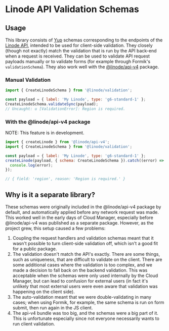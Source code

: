 # Linode API Validation Schemas

## Usage

This library consists of [Yup](https://github.com/jquense/yup) schemas corresponding to the endpoints of the
[Linode API](https://www.linode.com/docs/api/), intended to be used for client-side validation.
They closely (though not exactly) match the validation that is run by the API back-end when a
request is received. They can be used to validate API request payloads manually or to validate forms (for example through
Formik&apos;s `validationSchema`). They also work well with the [@linode/api-v4](https://npmjs.com/@linode/api-v4) package.

### Manual Validation

```js
import { CreateLinodeSchema } from '@linode/validation';

const payload = { label: 'My Linode', type: 'g6-standard-1' };
CreateLinodeSchema.validateSync(payload);
// Uncaught: u [ValidationError]: Region is required.
```

### With the @linode/api-v4 package

NOTE: This feature is in development.

```js
import { createLinode } from '@linode/api-v4';
import { CreateLinodeSchema } from '@linode/validation';

const payload = { label: 'My Linode', type: 'g6-standard-1' };
createLinode(payload, { schema: CreateLinodeSchema }).catch((error) => {
  console.log(error);
});

// { field: 'region', reason: 'Region is required.' }
```

## Why is it a separate library?

These schemas were originally included in the @linode/api-v4 package by default, and automatically
applied before any network request was made. This worked well in the early days of Cloud Manager,
especially before @linode/api-v4 was published as a separate package. However, as the project grew,
this setup caused a few problems:

1. Coupling the request handlers and validation schemas meant that it wasn't possible to turn client-side validation off, which isn't a good fit for a public package.
2. The validation doesn't match the API&apos;s exactly. There are some things, such as uniqueness, that are
   difficult to validate on the client. There are some additional cases where the validation is too complex, and
   we made a decision to fall back on the backend validation. This was acceptable when the schemas were only used internally by the Cloud
   Manager, but can lead to confusion for external users (in fact it's unlikely that most external users were even aware that validation
   was happening on the client side).
3. The auto-validation meant that we were double-validating in many cases; when using Formik, for example, the same schema is run on form submit, then run again in the JS client.
4. The api-v4 bundle was too big, and the schemas were a big part of it. This is unfortunate especially since not everyone necessarily wants to run client validation.
